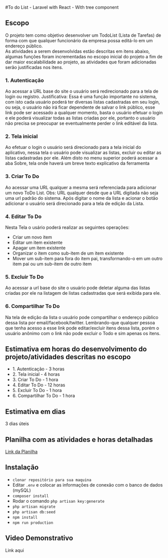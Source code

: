 #To do List - Laravel with React - With tree component

<h2>Escopo</h2>

O projeto tem como objetivo desenvolver um TodoList (Lista de Tarefas) de forma com que qualquer funcionário da empresa possa editá-lo
em um endereço público.
<br>
As atividades a serem desenvolvidas estão descritas em itens abaixo, algumas funções foram incrementadas no escopo inicial do projeto a
fim de dar maior escalabilidade ao projeto, as atividades que foram adicionadas serão justificadas nos itens.

<h3>1. Autenticação</h3>
Ao acessar a URL base do site o usuário será redirecionado para a tela de login ou registro.
Justificativa: Essa é uma função importante no sistema, com isto cada usuário poderá ter diversas listas cadastradas em seu login, ou seja,
o usuário não irá ficar dependente de salvar o link público, esse link pode ser acessado a qualquer momento, basta o usuário efetuar o login
e ele poderá visualizar todas as listas criadas por ele, portanto o usuário não precisa se preocupar se eventualmente perder o link editável da lista.

<h3>2. Tela inicial </h3>
Ao efetuar o login o usuário será direcionado para a tela inicial do aplicativo, nessa tela o usuário pode visualizar as listas, excluir ou
editar as listas cadastradas por ele. Além disto no menu superior poderá acessar a aba Sobre, tela onde haverá um breve texto explicativo da
ferramenta

<h3>3. Criar To Do </h3>
Ao acessar uma URL qualquer a mesma será referenciada para adicionar um novo ToDo List. Obs: URL qualquer desde que a URL digitada não seja uma url padrão do sistema.
Após digitar o nome da lista e acionar o botão adicionar o usuário será direcionado para a tela de edição da Lista.

<h3>4. Editar To Do</h3>
Nesta Tela o usário poderá realizar as seguintes operações:
<ul>
  <li>Criar um novo item</li>
  <li>Editar um item existente</li>
  <li>Apagar um item existente </li>
  <li>Organizar o item como sub-item de um item existente</li>
  <li>Mover um sub-item para fora do item pai, transformando-o em um outro item pai ou um sub-item de outro item</li>
</ul>

<h3>5. Excluir To Do</h3>
Ao acessar a url base do site o usuário pode deletar alguma das listas criadas por ele na listagem de listas cadastradas que será exibida para ele. 

<h3>6. Compartilhar To Do </h3>
Na tela de edição da lista o usuário pode compartilhar o endereço público dessa lista por email/facebook/twitter. Lembrando-que qualquer pessoa que tenha acesso a esse link pode editar/excluir itens dessa lista, porém o usuário anônimo com o link não pode excluir o Todo e sim apenas os itens.

<h2>Estimativa em horas do desenvolvimento do projeto/atividades descritas no escopo</h2>
<ul>
    <li>1. Autenticação - 3 horas</li>
    <li>2. Tela inicial - 4 horas</li>
    <li>3. Criar To Do - 1 hora</li>
    <li>4. Editar To Do - 12 horas</li>
    <li>5. Excluir To Do - 1 hora</li>
    <li>6. Compartilhar To Do - 1 hora</li>
</ul>

<h2>Estimativa em dias</h2>
3 dias úteis

<h2>Planilha com as atividades e horas detalhadas</h2>
<a href="https://docs.google.com/spreadsheets/d/1sWPU1SSoXNnolQshartq8J_np_13CtYRR9Ux803yAzs/edit?usp=sharing">Link da Planilha</a>

## Instalação

- `clonar repositório para sua maquina`
- Editar `.env` e colocar as informações de conexão com o banco de dados (mySQL)
- `composer install`
-  Rodar o comando `php artisan key:generate`
- `php artisan migrate`
- `php artisan db:seed`
- `npm install`
- `npm run production`

## Video Demonstrativo

Link aqui
